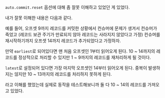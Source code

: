 `auto.commit.reset` 옵션에 대해 좀 잘못 이해하고 있었던 게 있었다.

내가 잘못 이해한 내용은 다음과 같다.

예를 들어, 오프셋 9까지 레코드를 커밋한 상황에서 컨슈머에 문제가 생겨서 컨슈머가 죽었고 (레코드 보관 주기가 만료되지 않아 레코드는 사라지지 않았다고 가정)  컨슈머를 재시작하기까지 오프셋 14까지 레코드가 추가되었다고 가정하자.

만약 `earliest`로 되어있다면 맨 처음 오프셋인 1부터 읽어오게 된다. 10 ~ 14까지의 레코드를 정상적으로 처리할 수 있지만 1 ~ 9까지의 레코드를 재처리하게 될 것이다.

`latest`로 설정되어 있다면 가장 마지막 오프셋인 14부터 읽어오게 된다. 중복이 발생하지는 않지만 10 ~ 13까지의 레코드를 처리하지 못하게 된다. 

라고 이해를 했었는데 실제로 동작을 테스트해보니까 둘 다 10 ~ 14의 레코드를 가져오고 있었다.